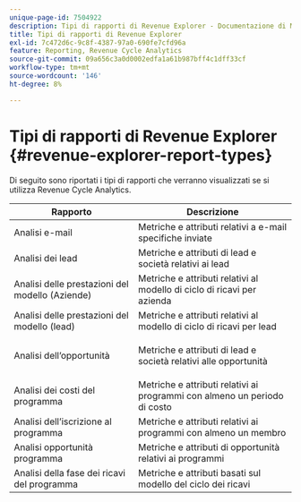 ```yaml
---
unique-page-id: 7504922
description: Tipi di rapporti di Revenue Explorer - Documentazione di Marketo - Documentazione del prodotto
title: Tipi di rapporti di Revenue Explorer
exl-id: 7c472d6c-9c8f-4387-97a0-690fe7cfd96a
feature: Reporting, Revenue Cycle Analytics
source-git-commit: 09a656c3a0d0002edfa1a61b987bff4c1dff33cf
workflow-type: tm+mt
source-wordcount: '146'
ht-degree: 8%

---
```


# Tipi di rapporti di Revenue Explorer {#revenue-explorer-report-types}

Di seguito sono riportati i tipi di rapporti che verranno visualizzati se si utilizza Revenue Cycle Analytics.

<table>
 <thead>
  <tr>
   <th>Rapporto</th>
   <th>Descrizione</th>
  </tr>
 </thead>
 <tbody>
  <tr>
   <td>Analisi e-mail</td>
   <td>Metriche e attributi relativi a e-mail specifiche inviate</td>
  </tr>
  <tr>
   <td>Analisi dei lead</td>
   <td>Metriche e attributi di lead e società relativi ai lead</td>
  </tr>
  <tr>
   <td>Analisi delle prestazioni del modello (Aziende)</td>
   <td>Metriche e attributi relativi al modello di ciclo di ricavi per azienda</td>
  </tr>
  <tr>
   <td>Analisi delle prestazioni del modello (lead)</td>
   <td>Metriche e attributi relativi al modello di ciclo di ricavi per lead</td>
  </tr>
  <tr>
   <td>Analisi dell’opportunità</td>
   <td><p>Metriche e attributi di lead e società relativi alle opportunità</p></td>
  </tr>
  <tr>
   <td>Analisi dei costi del programma</td>
   <td>Metriche e attributi relativi ai programmi con almeno un periodo di costo</td>
  </tr>
  <tr>
   <td>Analisi dell’iscrizione al programma</td>
   <td>Metriche e attributi relativi ai programmi con almeno un membro</td>
  </tr>
  <tr>
   <td>Analisi opportunità programma</td>
   <td>Metriche e attributi di opportunità relativi ai programmi</td>
  </tr>
  <tr>
   <td>Analisi della fase dei ricavi del programma</td>
   <td>Metriche e attributi basati sul modello del ciclo dei ricavi</td>
  </tr>
 </tbody>
</table>
